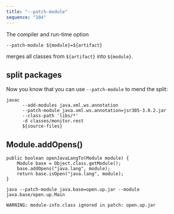 ```yaml
---
title: "--patch-module"
sequence: "104"
---
```


The compiler and run-time option

```text
--patch-module ${module}=${artifact}
```

merges all classes from `${artifact}` into `${module}`.

## split packages

Now you know that you can use `--patch-module` to mend the split:

```text
javac
      --add-modules java.xml.ws.annotation
      --patch-module java.xml.ws.annotation=jsr305-3.0.2.jar
      --class-path 'libs/*'
      -d classes/monitor.rest
      ${source-files}
```

## Module.addOpens()

```text
public boolean openJavaLangTo(Module module) {
    Module base = Object.class.getModule();
    base.addOpens("java.lang", module);
    return base.isOpen("java.lang", module);
}
```

```text
java --patch-module java.base=open.up.jar --module java.base/open.up.Main
```

```text
WARNING: module-info.class ignored in patch: open.up.jar
```
